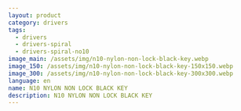 ```yaml
---
layout: product
category: drivers
tags:
  - drivers
  - drivers-spiral
  - drivers-spiral-no10
image_main: /assets/img/n10-nylon-non-lock-black-key.webp
image_150: /assets/img/n10-nylon-non-lock-black-key-150x150.webp
image_300: /assets/img/n10-nylon-non-lock-black-key-300x300.webp
language: en
name: N10 NYLON NON LOCK BLACK KEY
description: N10 NYLON NON LOCK BLACK KEY
---
```

